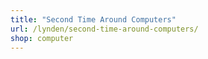 ```yaml
---
title: "Second Time Around Computers"
url: /lynden/second-time-around-computers/
shop: computer
---
```

